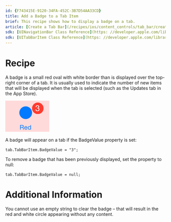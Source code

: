 ```yaml
---
id: {F743415E-9120-34FA-452C-3B7D54AA33CD}  
title: Add a Badge to a Tab Item  
brief: This recipe shows how to display a badge on a tab.  
article: [Create a Tab Bar](/recipes/ios/content_controls/tab_bar/create_a_tab_bar)  
sdk: [UINavigationBar Class Reference](https: //developer.apple.com/library/ios/#documentation/UIKit/Reference/UINavigationBar_Class/Reference/UINavigationBar.html)  
sdk: [UITabBarItem Class Reference](https: //developer.apple.com/library/ios/#documentation/UIKit/Reference/UITabBarItem_Class/Reference/Reference.html)  
---
```


<a name="Recipe" class="injected"></a>


# Recipe

A badge is a small red oval with white border than is displayed over the
top-right corner of a tab. It is usually used to indicate the number of new
items that will be displayed when the tab is selected (such as the Updates tab
in the App Store).

 ![](Images/Picture_1.png)

A badge will appear on a tab if the BadgeValue property is set: 

```
tab.TabBarItem.BadgeValue = "3";
```

To remove a badge that has been previously displayed, set the property to
null: 

```
tab.TabBarItem.BadgeValue = null;
```

 <a name="Additional_Information" class="injected"></a>


# Additional Information

You cannot use an empty string to clear the badge – that will result in the
red and white circle appearing without any content.